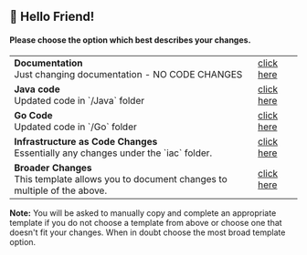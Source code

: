 <!--                     .
                          .:;:.
                        .:;;;;;:.
                      .:;;;;;;;;;:.
                    .:;;;;;;;;;;;;;:.
                  .:;;;;;;;;;;;;;;;;;:.
                .:;;;;;;;;;;;;;;;;;;;;;:.
              .:;;;;;;;;;;;;;;;;;;;;;;;;;:.
                       ;;;;;;;;;;;
                       ;;;;;;;;;;;
                       ;;;;;;;;;;;
                       ;;;;;;;;;;;
                       ;;;;;;;;;;;
                       ;;;;;;;;;;;
STOP! Click the 'Preview' tab for a smoother PR experience! 
-->
## :wave: Hello Friend!
#### Please choose the option which best describes your changes.
<table>
  <tr>
    <td><b>Documentation</b><br/>Just changing documentation - NO CODE CHANGES</td>
    <td><a href="?expand=1&template=docs.md">click here</a></td>
  </tr>
  <tr>
    <td><b>Java code</b><br/>Updated code in `/Java` folder</td>
    <td><a href="?expand=1&template=java.md">click here</a></td>
  </tr>
  <tr>
    <td><b>Go Code</b><br/>Updated code in `/Go` folder</td>
    <td><a href="?expand=1&template=go.md">click here</a></td>
  </tr>
  <tr>
    <td><b>Infrastructure as Code Changes</b><br/>Essentially any changes under the `iac` folder. </td>
    <td><a href="?expand=1&template=plugin_change_canary.md">click here</a></td>
  </tr>
  <tr>
    <td><b>Broader Changes </b><br/>This template allows you to document changes to multiple of the above. </td>
    <td><a href="?expand=1&template=large.md">click here</a></td>
  </tr>
</table>

**Note:** You will be asked to manually copy and complete an appropriate template if you do not choose a template from above or choose one that doesn't fit your changes. When in doubt choose the most broad template option.

[](template:none)
